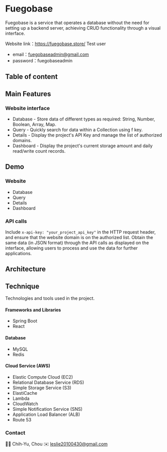 # Fuegobase
Fuegobase is a service that operates a database without the need for setting up a backend server, achieving CRUD functionality through a visual interface.

Website link：https://fuegobase.store/
Test user
- email：fuegobaseadmin@gmail.com 
- password：fuegobaseadmin


## Table of content
## Main Features
### Website interface
- Database - Store data of different types as required: String, Number, Boolean, Array, Map.
- Query - Quickly search for data within a Collection using f key.
- Details - Display the project's API Key and manage the list of authorized domains.
- Dashboard - Display the project's current storage amount and daily read/write count records.

## Demo
### Website 
- Database
- Query
- Details
- Dashboard

### API calls
Include `x-api-key: "your_project_api_key"` in the HTTP request header, and ensure that the website domain is on the authorized list.
Obtain the same data (in JSON format) through the API calls as displayed on the interface, allowing users to process and use the data for further applications.


## Architecture

## Technique
Technologies and tools used in the project.
#### Frameworks and Libraries
- Spring Boot
- React
#### Database 
- MySQL
- Redis
#### Cloud Service (AWS)
- Elastic Compute Cloud (EC2)
- Relational Database Service (RDS)
- Simple Storage Service (S3)
- ElastiCache
- Lambda
- CloudWatch
- Simple Notification Service (SNS)
- Application Load Balancer (ALB)
- Route 53


### Contact
🧑‍💻 Chih-Yu, Chou
✉️ leslie20100430@gmail.com
